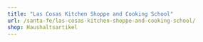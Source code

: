```yaml
---
title: "Las Cosas Kitchen Shoppe and Cooking School"
url: /santa-fe/las-cosas-kitchen-shoppe-and-cooking-school/
shop: Haushaltsartikel
---
```

